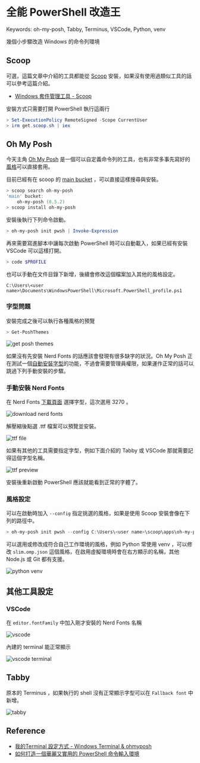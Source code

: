 # 全能 PowerShell 改造王

Keywords: oh-my-posh, Tabby, Terminus, VSCode, Python, venv

幾個小步驟改造 Windows 的命令列環境

## Scoop

可選，這篇文章中介紹的工具都能從 [Scoop](https://scoop.sh/) 安裝，如果沒有使用過類似工具的話可以參考這篇介紹。

- [Windows 套件管理工具 - Scoop](https://www.gss.com.tw/blog/windows-%E5%A5%97%E4%BB%B6%E7%AE%A1%E7%90%86%E5%B7%A5%E5%85%B7-scoop)

安裝方式只需要打開 PowerShell 執行這兩行

```powershell
> Set-ExecutionPolicy RemoteSigned -Scope CurrentUser
> irm get.scoop.sh | iex
```

## Oh My Posh

今天主角 [Oh My Posh](https://github.com/jandedobbeleer/oh-my-posh) 是一個可以自定義命令列的工具，也有非常多事先寫好的[風格](https://ohmyposh.dev/docs/themes)可以直接套用。

目前已經有在 scoop 的 [main bucket](https://github.com/ScoopInstaller/Main/blob/master/bucket/oh-my-posh.json) ，可以直接這樣搜尋與安裝。

```powershell
> scoop search oh-my-posh
'main' bucket:
    oh-my-posh (8.5.2)
> scoop install oh-my-posh
```

安裝後執行下列命令啟動。

```powershell
> oh-my-posh init pwsh | Invoke-Expression
```

再來需要寫進腳本中讓每次啟動 PowerShell 時可以自動載入，如果已經有安裝 VSCode 可以這樣打開。

```powershell
> code $PROFILE
```

也可以手動在文件目錄下新增，後續會修改這個檔案加入其他的風格設定。

`C:\Users\<user name>\Documents\WindowsPowerShell\Microsoft.PowerShell_profile.ps1`

### 字型問題

安裝完成之後可以執行各種風格的預覽

```powershell
> Get-PoshThemes
```

![get posh themes](get-themes.PNG)

如果沒有先安裝 Nerd Fonts 的話應該會發現有很多缺字的狀況。Oh My Posh 正在測試一個[自動安裝字型](https://ohmyposh.dev/docs/installation/fonts)的功能，不過會需要管理員權限，如果運作正常的話可以跳過下列手動安裝的步驟。

### 手動安裝 Nerd Fonts

在 Nerd Fonts [下載頁面](https://www.nerdfonts.com/font-downloads) 選擇字型，這次選用 3270 。

![download nerd fonts](download-nerd-fonts.PNG)

解壓縮後點選 .ttf 檔案可以預覽並安裝。

![ttf file](ttf-file.PNG)

如果有其他的工具需要指定字型，例如下面介紹的 Tabby 或 VSCode 那就需要記得這個字型名稱。

![ttf preview](ttf-preview.PNG)

安裝後重新啟動 PowerShell 應該就能看到正常的字體了。

### 風格設定

可以在啟動時加入 `--config` 指定挑選的風格，如果是使用 Scoop 安裝會像在下列的路徑中。

```powershell
> oh-my-posh init pwsh --config C:\Users\<user name>\scoop\apps\oh-my-posh\current\themes\slim.omp.json | Invoke-Expression
```

可以選用或修改成符合自己工作環境的風格，例如 Python 常使用 venv ，可以修改 `slim.omp.json` 這個風格，在啟用虛擬環境時會在右方顯示的名稱，其他 Node.js 或 Git 都有支援。

![python venv](python-venv.PNG)

## 其他工具設定

### VSCode

在 `editor.fontFamily` 中加入剛才安裝的 Nerd Fonts 名稱

![vscode](vscode.PNG)

內建的 terminal 能正常顯示

![vscode terminal](vscode-terminal.PNG)

## Tabby

原本的 Terminus ，如果執行的 shell 沒有正常顯示字型可以在 `Fallback font` 中新增。

![tabby](tabby.PNG)

## Reference

- [我的Terminal 設定方式 - Windows Terminal & ohmyposh](https://thomascsd.github.io/blog/2022-05-20-WindowTeminalAndOhMyPosh)
- [如何打造一個華麗又實用的 PowerShell 命令輸入環境](https://blog.miniasp.com/post/2021/11/24/PowerShell-prompt-with-Oh-My-Posh-and-Windows-Terminal)
